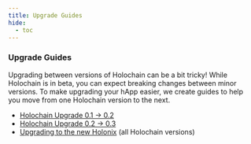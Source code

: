 ```yaml
---
title: Upgrade Guides
hide:
  - toc
---
```


### Upgrade Guides

Upgrading between versions of Holochain can be a bit tricky! While Holochain is in beta, you can expect breaking changes between minor versions. To make upgrading your hApp easier, we create guides to help you move from one Holochain version to the next.

* [Holochain Upgrade 0.1 → 0.2](/resources/upgrade/upgrade-holochain-0.2/)
* [Holochain Upgrade 0.2 → 0.3](/resources/upgrade/upgrade-holochain-0.3/)
* [Upgrading to the new Holonix](/resources/upgrade/upgrade-new-holonix/) (all Holochain versions)

